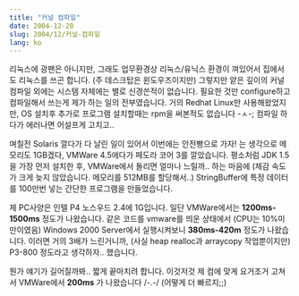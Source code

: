 ```yaml
---
title: "커널 컴파일"
date: 2004-12-20
slug: 2004/12/커널-컴파일
lang: ko
---
```


리눅스에 광팬은 아니지만, 그래도 업무환경상 리눅스/유닉스 환경이 껴있어서 집에서도 리눅스를 쓰곤 합니다. (주 데스크탑은 윈도우즈이지만)
그렇지만 얕은 깊이의 커널컴파일 외에는 시스템 자체에는 별로 신경쓴적이 없습니다. 필요한 것만 configure하고 컴파일해서 쓰는게 제가 하는 일의 전부였습니다. 
거의 Redhat Linux만 사용해왔었지만, OS 설치후 추가로 프로그램 설치할때는 rpm을 써본적도 없습니다 -ㅅ-; 컴파일 하다가 에러나면 어설프게 고치고..

며칠전 Solaris 깔다가 다 날린 일이 있어서 이번에는 안전빵으로 가자!
는 생각으로 메모리도 1GB겠다, VMWare 4.5에다가 페도라 코어 3를 깔았습니다.
평소처럼 JDK 1.5을 가장 먼저 설치한 후, VMWare에서 돌리면 얼마나 느릴까..
하는 마음에 (체감 속도가 크게 늦지 않았습니다. 메모리를 512MB를 할당해서..)
StringBuffer에 특정 데이터를 100만번 넣는 간단한 프로그램을 만들었습니다.

제 PC사양은 인텔 P4 노스우드 2.4에 1G입니다. 일단 VMWare에서는 **1200ms-1500ms** 정도가 나왔습니다. 
같은 코드를 vmware를 띄운 상태에서 (CPU는 10%미만이였음)
Windows 2000 Server에서 실행시켜보니 **380ms-420m** 정도가 나왔습니다.
이러면 거의 3배가 느린거니까, (사실 heap realloc과 arraycopy 작업뿐이지만)
P3-800 정도라고 생각하자.. 했습니다.

뭔가 얘기가 길어질까봐.. 짧게 끝마치려 합니다. 이것저것 제 컴에 맞게 요거조거 고쳐서 VMWare에서 **200ms** 가 나왔습니다 /-.-/ (어떻게 더 빠르지;;)